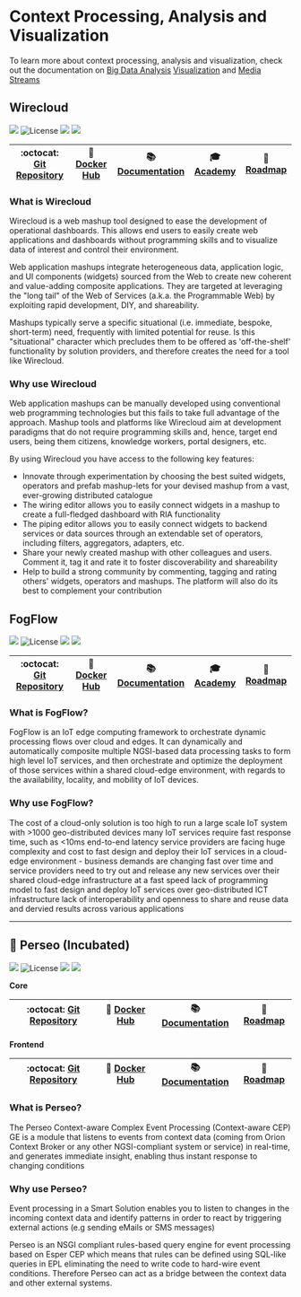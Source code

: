 # Context Processing, Analysis and Visualization

To learn more about context processing, analysis and visualization, check out the documentation on
[Big Data Analysis](https://fiwaretourguide.readthedocs.io/en/latest/processing/cosmos/introduction/)
[Visualization](https://fiwaretourguide.readthedocs.io/en/latest/visualization/introduction/) and
[Media Streams](https://fiwaretourguide.readthedocs.io/en/latest/processing/kurento/introduction//)

## Wirecloud

[![](https://nexus.lab.fiware.org/repository/raw/public/badges/chapters/visualization.svg)](./README.md)
![License](https://img.shields.io/badge/License-AGPLv3+%20with%20classpath--like%20exception-orange.svg)
![](https://img.shields.io/github/release-date/Wirecloud/wirecloud.svg)
![](https://img.shields.io/github/commits-since/Wirecloud/wirecloud/latest.svg)

| :octocat: [Git Repository](https://github.com/Wirecloud/wirecloud) | :whale: [Docker Hub](https://hub.docker.com/r/fiware/wirecloud/) | :books: [Documentation](https://wirecloud.rtfd.io/) | :mortar_board: [Academy](https://fiware-academy.readthedocs.io/en/latest/processing/wirecloud) | :dart: [Roadmap](https://github.com/Wirecloud/wirecloud/blob/develop/roadmap.md) |
| ------------------------------------------------------------------ | ---------------------------------------------------------------- | --------------------------------------------------- | ---------------------------------------------------------------------------------------------- | -------------------------------------------------------------------------------- |


### What is Wirecloud

Wirecloud is a web mashup tool designed to ease the development of operational dashboards. This allows end users to
easily create web applications and dashboards without programming skills and to visualize data of interest and control
their environment.

Web application mashups integrate heterogeneous data, application logic, and UI components (widgets) sourced from the
Web to create new coherent and value-adding composite applications. They are targeted at leveraging the "long tail" of
the Web of Services (a.k.a. the Programmable Web) by exploiting rapid development, DIY, and shareability.

Mashups typically serve a specific situational (i.e. immediate, bespoke, short-term) need, frequently with limited
potential for reuse. Is this "situational" character which precludes them to be offered as 'off-the-shelf' functionality
by solution providers, and therefore creates the need for a tool like Wirecloud.

### Why use Wirecloud

Web application mashups can be manually developed using conventional web programming technologies but this fails to take
full advantage of the approach. Mashup tools and platforms like Wirecloud aim at development paradigms that do not
require programming skills and, hence, target end users, being them citizens, knowledge workers, portal designers, etc.

By using Wirecloud you have access to the following key features:

-   Innovate through experimentation by choosing the best suited widgets, operators and prefab mashup-lets for your
    devised mashup from a vast, ever-growing distributed catalogue
-   The wiring editor allows you to easily connect widgets in a mashup to create a full-fledged dashboard with RIA
    functionality
-   The piping editor allows you to easily connect widgets to backend services or data sources through an extendable set
    of operators, including filters, aggregators, adapters, etc.
-   Share your newly created mashup with other colleagues and users. Comment it, tag it and rate it to foster
    discoverability and shareability
-   Help to build a strong community by commenting, tagging and rating others' widgets, operators and mashups. The
    platform will also do its best to complement your contribution

## FogFlow

[![](https://nexus.lab.fiware.org/repository/raw/public/badges/chapters/processing.svg)](./README.md)
![License](https://img.shields.io/badge/license-BSD--4--clause-green)
![](https://img.shields.io/github/release-date/smartfog/fogflow.svg)
![](https://img.shields.io/github/commits-since/smartfog/fogflow/latest.svg)

| :octocat: [Git Repository](https://github.com/smartfog/fogflow) | :whale: [Docker Hub](https://hub.docker.com/r/fogflow) | :books: [Documentation](https://fogflow.rtfd.io/) | :mortar_board: [Academy](https://fiware-academy.readthedocs.io/en/latest/processing/fogflow) | :dart: [Roadmap](https://github.com/smartfog/fogflow/blob/master/roadmap.md) |
| --------------------------------------------------------------- | ------------------------------------------------------ | ------------------------------------------------- | -------------------------------------------------------------------------------------------- | ---------------------------------------------------------------------------- |


### What is FogFlow?

FogFlow is an IoT edge computing framework to orchestrate dynamic processing flows over cloud and edges. It can
dynamically and automatically composite multiple NGSI-based data processing tasks to form high level IoT services, and
then orchestrate and optimize the deployment of those services within a shared cloud-edge environment, with regards to
the availability, locality, and mobility of IoT devices.

### Why use FogFlow?

The cost of a cloud-only solution is too high to run a large scale IoT system with >1000 geo-distributed devices many
IoT services require fast response time, such as <10ms end-to-end latency service providers are facing huge complexity
and cost to fast design and deploy their IoT services in a cloud-edge environment - business demands are changing fast
over time and service providers need to try out and release any new services over their shared cloud-edge infrastructure
at a fast speed lack of programming model to fast design and deploy IoT services over geo-distributed ICT infrastructure
lack of interoperability and openness to share and reuse data and dervied results across various applications

---

## :seedling: Perseo (Incubated)

[![](https://nexus.lab.fiware.org/repository/raw/public/badges/chapters/processing.svg)](./README.md)
![License](https://img.shields.io/github/license/telefonicaid/perseo-core.svg)
![](https://img.shields.io/github/release-date/telefonicaid/perseo-core.svg)
![](https://img.shields.io/github/commits-since/telefonicaid/perseo-core/latest.svg)

**Core**

| :octocat: [Git Repository](https://github.com/telefonicaid/perseo-core/) | :whale: [Docker Hub](https://hub.docker.com/r/telefonicaiot/perseo-core/) | :books: [Documentation](https://fiware-perseo-fe.readthedocs.io/en/latest/) | :dart: [Roadmap](https://github.com/telefonicaid/perseo-fe/blob/master/documentation/roadmap.md) |
| ------------------------------------------------------------------------ | ------------------------------------------------------------------------- | --------------------------------------------------------------------------- | ------------------------------------------------------------------------------------------------ |


**Frontend**

| :octocat: [Git Repository](https://github.com/telefonicaid/perseo-fe/) | :whale: [Docker Hub](https://hub.docker.com/r/telefonicaiot/perseo-fe/) | :books: [Documentation](https://fiware-perseo-fe.readthedocs.io/en/latest/) | :dart: [Roadmap](https://github.com/telefonicaid/perseo-fe/blob/master/documentation/roadmap.md) |
| ---------------------------------------------------------------------- | ----------------------------------------------------------------------- | --------------------------------------------------------------------------- | ------------------------------------------------------------------------------------------------ |


### What is Perseo?

The Perseo Context-aware Complex Event Processing (Context-aware CEP) GE is a module that listens to events from context
data (coming from Orion Context Broker or any other NGSI-compliant system or service) in real-time, and generates
immediate insight, enabling thus instant response to changing conditions

### Why use Perseo?

Event processing in a Smart Solution enables you to listen to changes in the incoming context data and identify patterns
in order to react by triggering external actions (e.g sending eMails or SMS messages)

Perseo is an NSGI compliant rules-based query engine for event processing based on Esper CEP which means that rules can
be defined using SQL-like queries in EPL eliminating the need to write code to hard-wire event conditions. Therefore
Perseo can act as a bridge between the context data and other external systems.
